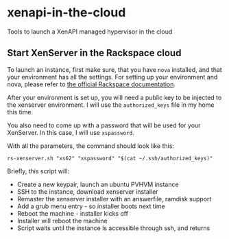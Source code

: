 xenapi-in-the-cloud
===================

Tools to launch a XenAPI managed hypervisor in the cloud

## Start XenServer in the Rackspace cloud

To launch an instance, first make sure, that you have `nova` installed, and
that your environment has all the settings. For setting up your environment
and nova, please refer to [the official Rackspace documentation](http://docs.rackspace.com/servers/api/v2/cs-gettingstarted/content/section_gs_install_nova.html).

After your environment is set up, you will need a public key to be injected
to the xenserver environment. I will use the `authorized_keys` file in my home
this time.

You also need to come up with a password that will be used for your XenServer.
In this case, I will use `xspassword`.

With all the parameters, the command should look like this:

    rs-xenserver.sh "xs62" "xspassword" "$(cat ~/.ssh/authorized_keys)"

Briefly, this script will:

 - Create a new keypair, launch an ubuntu PVHVM instance
 - SSH to the instance, download xenserver installer
 - Remaster the xenserver installer with an answerfile, ramdisk support
 - Add a grub menu entry - so installer boots next time
 - Reboot the machine - installer kicks off
 - Installer will reboot the machine
 - Script waits until the instance is accessible through ssh, and returns
